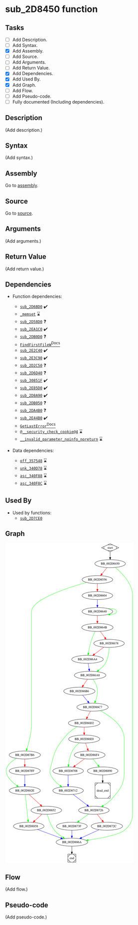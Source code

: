 # sub_2D8450 function

## Tasks

- [ ] Add Description.
- [ ] Add Syntax.
- [X] Add Assembly.
- [ ] Add Source.
- [ ] Add Arguments.
- [ ] Add Return Value.
- [X] Add Dependencies.
- [X] Add Used By.
- [X] Add Graph.
- [ ] Add Flow.
- [ ] Add Pseudo-code.
- [ ] Fully documented (Including dependencies).

## Description

(Add description.)

## Syntax

(Add syntax.)

## Assembly

Go to [assembly](../asm/sub_2D8450.asm).

## Source

Go to [source](../cc/sub_2D8450.cc).

## Arguments

(Add arguments.)

## Return Value

(Add return value.)

## Dependencies

* Function dependencies:
  * [`sub_2D6BD0`](sub_2D6BD0.md) ✔️
  * [`_memset`](_memset.md) ⌛
  * [`sub_2D58D0`](sub_2D58D0.md) ❓
  * [`sub_2EA1C0`](sub_2EA1C0.md) ✔️
  * [`sub_2DB0D0`](sub_2DB0D0.md) ❓
  * [`FindFirstFileW`<sup>Docs</sup>](https://docs.microsoft.com/en-us/windows/win32/api/fileapi/nf-fileapi-findfirstfilew)
  * [`sub_2E2C40`](sub_2E2C40.md) ✔️
  * [`sub_2E3C90`](sub_2E3C90.md) ✔️
  * [`sub_2D2C50`](sub_2D2C50.md) ❓
  * [`sub_2D6D40`](sub_2D6D40.md) ❓
  * [`sub_30851F`](sub_30851F.md) ✔️
  * [`sub_2E85D0`](sub_2E85D0.md) ✔️
  * [`sub_2D8A90`](sub_2D8A90.md) ✔️
  * [`sub_2DB050`](sub_2DB050.md) ❓
  * [`sub_2DA4B0`](sub_2DA4B0.md) ❓
  * [`sub_2E44B0`](sub_2E44B0.md) ✔️
  * [`GetLastError`<sup>Docs</sup>](https://docs.microsoft.com/en-us/windows/win32/api/errhandlingapi/nf-errhandlingapi-getlasterror)
  * [`@__security_check_cookie@4`](@__security_check_cookie@4.md) ⌛
  * [`__invalid_parameter_noinfo_noreturn`](__invalid_parameter_noinfo_noreturn.md) ⌛


* Data dependencies:
  * [`off_357548`](off_357548.md) ⌛
  * [`unk_340D78`](unk_340D78.md) ⌛
  * [`asc_340F88`](asc_340F88.md) ⌛
  * [`asc_340F8C`](asc_340F8C.md) ⌛

## Used By

* Used by functions:
  * [`sub_2D7CE0`](sub_2D7CE0.md)

## Graph

![sub_2D8450 Graph](../svg/sub_2D8450.svg "sub_2D8450 Graph")

## Flow

(Add flow.)

## Pseudo-code

(Add pseudo-code.)
